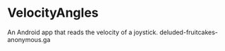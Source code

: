 # VelocityAngles
An Android app that reads the velocity of a joystick.
deluded-fruitcakes-anonymous.ga
